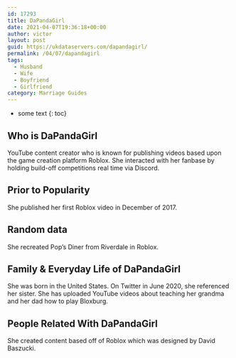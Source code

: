 ```yaml
---
id: 17293
title: DaPandaGirl
date: 2021-04-07T19:36:18+00:00
author: victor
layout: post
guid: https://ukdataservers.com/dapandagirl/
permalink: /04/07/dapandagirl
tags:
  - Husband
  - Wife
  - Boyfriend
  - Girlfriend
category: Marriage Guides
---
```


* some text
{: toc}


## Who is DaPandaGirl



YouTube content creator who is known for publishing videos based upon the game creation platform Roblox. She interacted with her fanbase by holding build-off competitions real time via Discord.

                
                
                
## Prior to Popularity



She published her first Roblox video in December of 2017.

                
                
                
## Random data



She recreated Pop&#8217;s Diner from Riverdale in Roblox. 

                
                
                
## Family & Everyday Life of DaPandaGirl



She was born in the United States. On Twitter in June 2020, she referenced her sister. She has uploaded YouTube videos about teaching her grandma and her dad how to play Bloxburg.

                
                
                
## People Related With DaPandaGirl



She created content based off of Roblox which was designed by David Baszucki. 

                
              
            
          
          
          